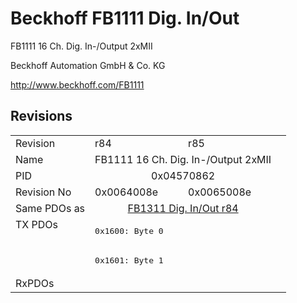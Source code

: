 # Beckhoff FB1111 Dig. In/Out

FB1111 16 Ch. Dig. In-/Output 2xMII

Beckhoff Automation GmbH & Co. KG

http://www.beckhoff.com/FB1111

## Revisions
<table>
<tr >
<td>Revision</td>
<td>r84</td>
<td>r85</td>
</tr>
<tr >
<td>Name</td>
<td colspan=2 align="center">FB1111 16 Ch. Dig. In-/Output 2xMII</td>
</tr>
<tr >
<td>PID</td>
<td colspan=2 align="center">0x04570862</td>
</tr>
<tr >
<td>Revision No</td>
<td>0x0064008e</td>
<td>0x0065008e</td>
</tr>
<tr >
<td>Same PDOs as</td>
<td colspan=2 align="center"><a href="FB1311+Dig.+In%2FOut">FB1311 Dig. In/Out r84</a></td>
</tr>
<tr class="txpdo">
<td rowspan=2 valign=top>TX PDOs</td>
<td colspan=2 align="left"><pre>0x1600: Byte 0</pre></td>
<td></td>
</tr>
<tr class="txpdo">
<td colspan=2 align="left"><pre>0x1601: Byte 1</pre></td>
</tr>
<tr >
<td>RxPDOs</td>
<td colspan=2 align="left"></td>
</tr>
</table>

